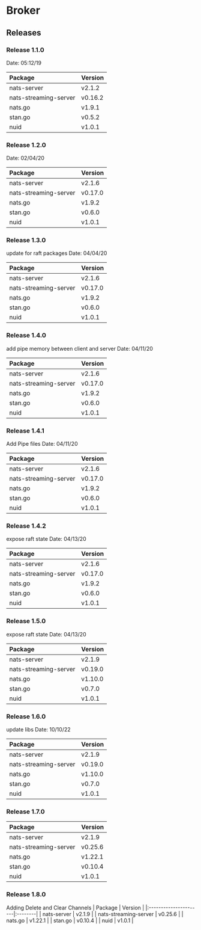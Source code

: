 # Broker
## Releases

### Release 1.1.0

Date: 05:12/19

| Package               | Version |
|:----------------------|:--------|
| nats-server           | v2.1.2  |
| nats-streaming-server | v0.16.2 |
| nats.go               | v1.9.1  |
| stan.go               | v0.5.2  |
| nuid                  | v1.0.1  |

### Release 1.2.0

Date: 02/04/20

| Package               | Version |
|:----------------------|:--------|
| nats-server           | v2.1.6  |
| nats-streaming-server | v0.17.0 |
| nats.go               | v1.9.2  |
| stan.go               | v0.6.0  |
| nuid                  | v1.0.1  |


### Release 1.3.0
update for raft packages
Date: 04/04/20

| Package               | Version |
|:----------------------|:--------|
| nats-server           | v2.1.6  |
| nats-streaming-server | v0.17.0 |
| nats.go               | v1.9.2  |
| stan.go               | v0.6.0  |
| nuid                  | v1.0.1  |




### Release 1.4.0
add pipe memory between client and server
Date: 04/11/20

| Package               | Version |
|:----------------------|:--------|
| nats-server           | v2.1.6  |
| nats-streaming-server | v0.17.0 |
| nats.go               | v1.9.2  |
| stan.go               | v0.6.0  |
| nuid                  | v1.0.1  |



### Release 1.4.1
Add Pipe files
Date: 04/11/20

| Package               | Version |
|:----------------------|:--------|
| nats-server           | v2.1.6  |
| nats-streaming-server | v0.17.0 |
| nats.go               | v1.9.2  |
| stan.go               | v0.6.0  |
| nuid                  | v1.0.1  |


### Release 1.4.2
expose raft state
Date: 04/13/20

| Package               | Version |
|:----------------------|:--------|
| nats-server           | v2.1.6  |
| nats-streaming-server | v0.17.0 |
| nats.go               | v1.9.2  |
| stan.go               | v0.6.0  |
| nuid                  | v1.0.1  |

### Release 1.5.0
expose raft state
Date: 04/13/20

| Package               | Version |
|:----------------------|:--------|
| nats-server           | v2.1.9  |
| nats-streaming-server | v0.19.0 |
| nats.go               | v1.10.0  |
| stan.go               | v0.7.0  |
| nuid                  | v1.0.1  |

### Release 1.6.0
update libs
Date: 10/10/22

| Package               | Version |
|:----------------------|:--------|
| nats-server           | v2.1.9  |
| nats-streaming-server | v0.19.0 |
| nats.go               | v1.10.0  |
| stan.go               | v0.7.0  |
| nuid                  | v1.0.1  |

### Release 1.7.0
| Package               | Version |
|:----------------------|:--------|
| nats-server           | v2.1.9  |
| nats-streaming-server | v0.25.6 |
| nats.go               | v1.22.1 |
| stan.go               | v0.10.4 |
| nuid                  | v1.0.1  |

### Release 1.8.0
Adding Delete and Clear Channels
| Package               | Version |
|:----------------------|:--------|
| nats-server           | v2.1.9  |
| nats-streaming-server | v0.25.6 |
| nats.go               | v1.22.1 |
| stan.go               | v0.10.4 |
| nuid                  | v1.0.1  |